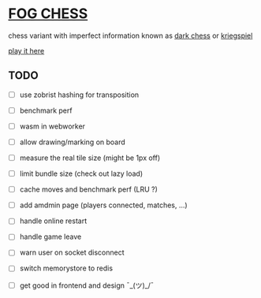 # [FOG CHESS](https://ntibi.github.io/fog_chess/)

chess variant with imperfect information known as [dark chess](https://en.wikipedia.org/wiki/Dark_chess) or [kriegspiel](https://en.wikipedia.org/wiki/Kriegspiel_(chess))

[play it here](https://ntibi.github.io/fog_chess/)


## TODO

- [ ] use zobrist hashing for transposition


- [ ] benchmark perf


- [ ] wasm in webworker


- [ ] allow drawing/marking on board


- [ ] measure the real tile size (might be 1px off)


- [ ] limit bundle size (check out lazy load)


- [ ] cache moves and benchmark perf (LRU ?)


- [ ] add amdmin page (players connected, matches, ...)


- [ ] handle online restart


- [ ] handle game leave


- [ ] warn user on socket disconnect


- [ ] switch memorystore to redis


- [ ] get good in frontend and design ¯\_(ツ)_/¯
